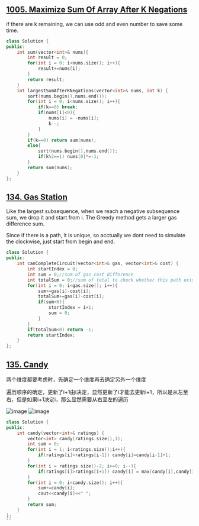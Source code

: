 ## [1005. Maximize Sum Of Array After K Negations](https://leetcode.cn/problems/maximize-sum-of-array-after-k-negations/)
if there are k remaining, we can use odd and even number to save some time.
```CPP
class Solution {
public:
    int sum(vector<int>& nums){
        int result = 0;
        for(int i = 0; i<nums.size(); i++){
            result+=nums[i];
        }
        return result;
    }
    int largestSumAfterKNegations(vector<int>& nums, int k) {
        sort(nums.begin(),nums.end());
        for(int i = 0; i<nums.size(); i++){
            if(k==0) break;
            if(nums[i]<0){
                nums[i] = -nums[i];
                k--;
            }
        }
        if(k==0) return sum(nums);
        else{
            sort(nums.begin(),nums.end());
            if(k%2==1) nums[0]*=-1;
        }
        return sum(nums);
    }
};
```

## [134. Gas Station](https://leetcode.cn/problems/gas-station/)
Like the largest subsequence, when we reach a negative subsequence sum, we drop it and start from i. The Greedy method gets a larger gas difference sum.

Since if there is a path, it is unique, so acctually we dont need to simulate the clockwise, just start from begin and end.
```CPP
class Solution {
public:
    int canCompleteCircuit(vector<int>& gas, vector<int>& cost) {
        int startIndex = 0;
        int sum = 0;//sum of gas cost difference
        int totalSum = 0;//sum of total to check whether this path exist
        for(int i = 0; i<gas.size(); i++){
            sum+=gas[i]-cost[i];
            totalSum+=gas[i]-cost[i];
            if(sum<0){
                startIndex = i+1;
                sum = 0;
            }
        }
        if(totalSum<0) return -1;
        return startIndex;
    }
};
```

## [135. Candy](https://leetcode.cn/problems/candy/)
两个维度都要考虑时，先确定一个维度再去确定另外一个维度

遍历顺序的确定，更新了i+1由i决定，显然更新了i才能去更新i+1，所以是从左至右，但是如果i+1决定i，那么显然需要从右至左的遍历

![image](https://github.com/YunfanLing/YunfanLing.github.io/assets/102476857/1fad897b-7a56-410c-86ea-f467accadf14)
![image](https://github.com/YunfanLing/YunfanLing.github.io/assets/102476857/2575a312-b148-4c83-a135-119dbd47d681)

```CPP
class Solution {
public:
    int candy(vector<int>& ratings) {
        vector<int> candy(ratings.size(),1);
        int sum = 0;
        for(int i = 1; i<ratings.size();i++){
            if(ratings[i]>ratings[i-1]) candy[i]=candy[i-1]+1;
        }
        for(int i = ratings.size()-2; i>=0; i--){
            if(ratings[i]>ratings[i+1]) candy[i] = max(candy[i],candy[i+1]+1);
        }
        for(int i = 0; i<candy.size(); i++){
            sum+=candy[i];
            cout<<candy[i]<<" ";
        }
        return sum;
    }
};
``
